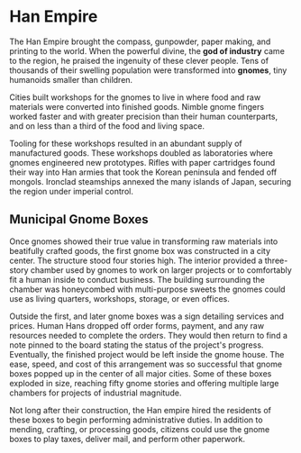 # Han Empire

The Han Empire brought the compass, gunpowder, paper making, and printing to the world. When the powerful divine, the **god of industry** came to the region, he praised the ingenuity of these clever people. Tens of thousands of their swelling population were transformed into **gnomes**, tiny humanoids smaller than children.

Cities built workshops for the gnomes to live in where food and raw materials were converted into finished goods. Nimble gnome fingers worked faster and with greater precision than their human counterparts, and on less than a third of the food and living space. 

Tooling for these workshops resulted in an abundant supply of manufactured goods. These workshops doubled as laboratories where gnomes engineered new prototypes. Rifles with paper cartridges found their way into Han armies that took the Korean peninsula and fended off mongols. Ironclad steamships annexed the many islands of Japan, securing the region under imperial control. 


## Municipal Gnome Boxes
Once gnomes showed their true value in transforming raw materials into beatifully crafted goods, the first gnome box was constructed in a city center. The structure stood four stories high. The interior provided a three-story chamber used by gnomes to work on larger projects or to comfortably fit a human inside to conduct business. The building surrounding the chamber was honeycombed with multi-purpose sweets the gnomes could use as living quarters, workshops, storage, or even offices.

Outside the first, and later gnome boxes was a sign detailing services and prices. Human Hans dropped off order forms, payment, and any raw resources needed to complete the orders. They would then return to find a note pinned to the board stating the status of the project's progress. Eventually, the finished project would be left inside the gnome house. The ease, speed, and cost of this arrangement was so successful that gnome boxes popped up in the center of all major cities. Some of these boxes exploded in size, reaching fifty gnome stories and offering multiple large chambers for projects of industrial magnitude.

Not long after their construction, the Han empire hired the residents of these boxes to begin performing administrative duties. In addition to mending, crafting, or processing goods, citizens could use the gnome boxes to play taxes, deliver mail, and perform other paperwork.